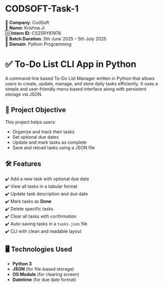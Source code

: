 # CODSOFT-Task-1
 📌 **Company**: CodSoft  
👤 **Name**: Krishna Ji  
🆔 **Intern ID**: CS25RY61978  
📆 **Batch Duration**: 5th June 2025 – 5th July 2025  
💼 **Domain**: Python Programming  

# ✅ To-Do List CLI App in Python

A command-line based To-Do List Manager written in Python that allows users to create, update, manage, and store daily tasks efficiently. It uses a simple and user-friendly menu-based interface along with persistent storage via JSON.

## 📌 Project Objective

This project helps users:
- Organize and track their tasks
- Set optional due dates
- Update and mark tasks as complete
- Save and reload tasks using a JSON file



## 🛠 Features

✔️ Add a new task with optional due date  
✔️ View all tasks in a tabular format  
✔️ Update task description and due date  
✔️ Mark tasks as **Done**  
✔️ Delete specific tasks  
✔️ Clear all tasks with confirmation  
✔️ Auto-saving tasks in a `tasks.json` file  
✔️ CLI with clean and readable layout  


## 🖥️ Technologies Used

- **Python 3**
- **JSON** (for file-based storage)
- **OS Module** (for clearing screen)
- **Datetime** (for due date format)



